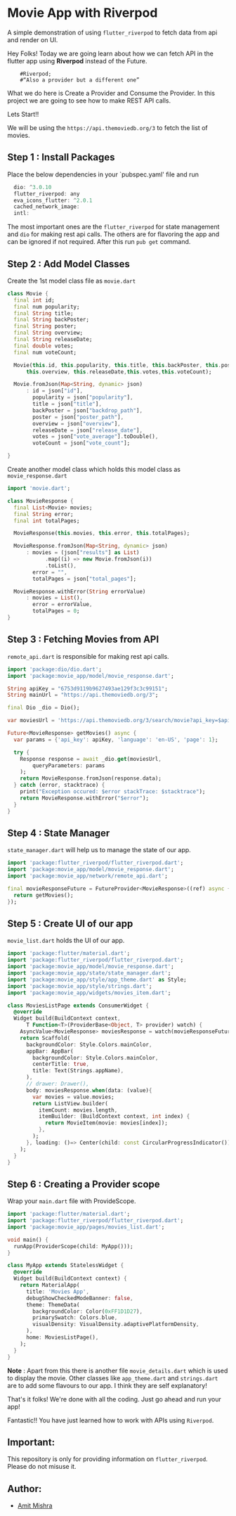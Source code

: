 # Movie App with Riverpod

A simple demonstration of using `flutter_riverpod` to fetch data from api and render on UI.


Hey Folks! Today we are going learn about how we can fetch API in the flutter app using **Riverpod** instead of the Future.

        #Riverpod;
        #“Also a provider but a different one”

What we do here is Create a Provider and Consume the Provider. In this project we are going to see how to make REST API calls.

Lets Start!!

We will be using the `https://api.themoviedb.org/3` to fetch the list of movies.

## Step 1 :  Install Packages

Place the below dependencies in your `pubspec.yaml' file and run
```dart
  dio: ^3.0.10
  flutter_riverpod: any
  eva_icons_flutter: ^2.0.1
  cached_network_image:
  intl:
```

The most important ones are the `flutter_riverpod` for state management and `dio` for making rest api calls. The others are for flavoring the app and can be ignored if not required. After this run `pub get` command.

## Step 2 : Add Model Classes

Create the 1st model class file as `movie.dart`

```dart
class Movie {
  final int id;
  final num popularity;
  final String title;
  final String backPoster;
  final String poster;
  final String overview;
  final String releaseDate;
  final double votes;
  final num voteCount;

  Movie(this.id, this.popularity, this.title, this.backPoster, this.poster,
      this.overview, this.releaseDate,this.votes,this.voteCount);

  Movie.fromJson(Map<String, dynamic> json)
      : id = json["id"],
        popularity = json["popularity"],
        title = json["title"],
        backPoster = json["backdrop_path"],
        poster = json["poster_path"],
        overview = json["overview"],
        releaseDate = json["release_date"],
        votes = json["vote_average"].toDouble(),
        voteCount = json["vote_count"];

}
```

Create another model class which holds this model class as `movie_response.dart`

```dart
import 'movie.dart';

class MovieResponse {
  final List<Movie> movies;
  final String error;
  final int totalPages;

  MovieResponse(this.movies, this.error, this.totalPages);

  MovieResponse.fromJson(Map<String, dynamic> json)
      : movies = (json["results"] as List)
            .map((i) => new Movie.fromJson(i))
            .toList(),
        error = "",
        totalPages = json["total_pages"];

  MovieResponse.withError(String errorValue)
      : movies = List(),
        error = errorValue,
        totalPages = 0;
}
```

## Step 3 : Fetching Movies from API

`remote_api.dart` is responsible for making rest api calls.

```dart
import 'package:dio/dio.dart';
import 'package:movie_app/model/movie_response.dart';

String apiKey = "6753d9119b9627493ae129f3c3c99151";
String mainUrl = "https://api.themoviedb.org/3";

final Dio _dio = Dio();

var moviesUrl = 'https://api.themoviedb.org/3/search/movie?api_key=$apiKey&query=superman';

Future<MovieResponse> getMovies() async {
  var params = {'api_key': apiKey, 'language': 'en-US', 'page': 1};

  try {
    Response response = await _dio.get(moviesUrl,
        queryParameters: params
    );
    return MovieResponse.fromJson(response.data);
  } catch (error, stacktrace) {
    print("Exception occured: $error stackTrace: $stacktrace");
    return MovieResponse.withError("$error");
  }
}
```

## Step 4 : State Manager

`state_manager.dart` will help us to manage the state of our app.

```dart
import 'package:flutter_riverpod/flutter_riverpod.dart';
import 'package:movie_app/model/movie_response.dart';
import 'package:movie_app/network/remote_api.dart';

final movieResponseFuture = FutureProvider<MovieResponse>((ref) async {
  return getMovies();
});
```

## Step 5 : Create UI of our app

`movie_list.dart` holds the UI of our app.

```dart
import 'package:flutter/material.dart';
import 'package:flutter_riverpod/flutter_riverpod.dart';
import 'package:movie_app/model/movie_response.dart';
import 'package:movie_app/state/state_manager.dart';
import 'package:movie_app/style/app_theme.dart' as Style;
import 'package:movie_app/style/strings.dart';
import 'package:movie_app/widgets/movies_item.dart';

class MoviesListPage extends ConsumerWidget {
  @override
  Widget build(BuildContext context,
      T Function<T>(ProviderBase<Object, T> provider) watch) {
    AsyncValue<MovieResponse> moviesResponse = watch(movieResponseFuture);
    return Scaffold(
      backgroundColor: Style.Colors.mainColor,
      appBar: AppBar(
        backgroundColor: Style.Colors.mainColor,
        centerTitle: true,
        title: Text(Strings.appName),
      ),
      // drawer: Drawer(),
      body: moviesResponse.when(data: (value){
        var movies = value.movies;
        return ListView.builder(
          itemCount: movies.length,
          itemBuilder: (BuildContext context, int index) {
            return MovieItem(movie: movies[index]);
          },
        );
      }, loading: ()=> Center(child: const CircularProgressIndicator()), error: (error,stack) => Center(child: Text('${error.toString()}'))),
    );
  }
}
```

## Step 6 : Creating a Provider scope

Wrap your `main.dart` file with ProvideScope.

```dart
import 'package:flutter/material.dart';
import 'package:flutter_riverpod/flutter_riverpod.dart';
import 'package:movie_app/pages/movies_list.dart';

void main() {
  runApp(ProviderScope(child: MyApp()));
}

class MyApp extends StatelessWidget {
  @override
  Widget build(BuildContext context) {
    return MaterialApp(
      title: 'Movies App',
      debugShowCheckedModeBanner: false,
      theme: ThemeData(
        backgroundColor: Color(0xFF1D1D27),
        primarySwatch: Colors.blue,
        visualDensity: VisualDensity.adaptivePlatformDensity,
      ),
      home: MoviesListPage(),
    );
  }
}
```

**Note** : Apart from this there is another file `movie_details.dart` which is used to display the movie. Other classes like `app_theme.dart` and `strings.dart` are to add some flavours to our app. I think they are self explanatory!

That's it folks! We're done with all the coding. Just go ahead and run your app!

Fantastic!! You have just learned how to work with APIs using `Riverpod`.

## Important:

This repository is only for providing information on `flutter_riverpod`. Please do not misuse it.

## Author:

* [Amit Mishra](https://github.com/amitmishra7)
